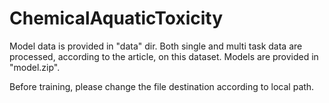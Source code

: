 # ChemicalAquaticToxicity
Model data is provided in "data" dir. Both single and multi task data are processed, according to the article, on this dataset. Models are provided in "model.zip".

Before training, please change the file destination according to local path.
